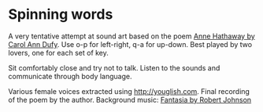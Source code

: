 # Spinning words

A very tentative attempt at sound art based on the poem [Anne Hathaway by Carol Ann Dufy][1].
Use o-p for left-right, q-a for up-down. Best played by two lovers, one for each
set of key.

Sit comfortably close and try not to talk. Listen to the sounds and communicate
through body language.

Various female voices extracted using http://youglish.com.
Final recording of the poem by the author. Background music: [Fantasia by Robert Johnson][2]

[1]:http://www.scottishpoetrylibrary.org.uk/poetry/poems/anne-hathaway
[2]:https://open.spotify.com/track/5tJ1L1iFP2WRMBPN1gdlTG
